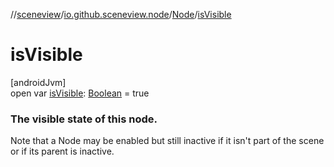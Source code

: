 //[sceneview](../../../index.md)/[io.github.sceneview.node](../index.md)/[Node](index.md)/[isVisible](is-visible.md)

# isVisible

[androidJvm]\
open var [isVisible](is-visible.md): [Boolean](https://kotlinlang.org/api/latest/jvm/stdlib/kotlin/-boolean/index.html) = true

###  The visible state of this node.

Note that a Node may be enabled but still inactive if it isn't part of the scene or if its parent is inactive.
